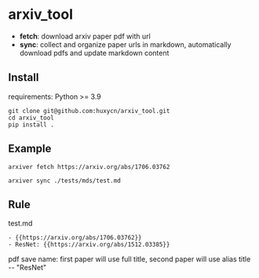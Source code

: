 # arxiv_tool

- **fetch**: download arxiv paper pdf with url
- **sync**: collect and organize paper urls in markdown, automatically download pdfs and update markdown content

## Install

requirements: Python >= 3.9

```
git clone git@github.com:huxycn/arxiv_tool.git
cd arxiv_tool
pip install .
```

## Example

```
arxiver fetch https://arxiv.org/abs/1706.03762

arxiver sync ./tests/mds/test.md
```

## Rule

test.md
```
- {{https://arxiv.org/abs/1706.03762}}
- ResNet: {{https://arxiv.org/abs/1512.03385}}
```

pdf save name: first paper will use full title, second paper will use alias title -- "ResNet"


